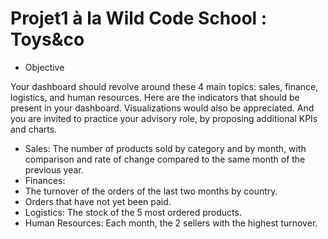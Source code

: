 # Projet1 à la Wild Code School : Toys&co

- Objective

Your dashboard should revolve around these 4 main topics: sales, finance, logistics,
and human resources.
Here are the indicators that should be present in your dashboard. Visualizations
would also be appreciated. And you are invited to practice your advisory role, by
proposing additional KPIs and charts.
- Sales: The number of products sold by category and by month, with
comparison and rate of change compared to the same month of the previous
year.
- Finances:
- The turnover of the orders of the last two months by country.
- Orders that have not yet been paid.
- Logistics: The stock of the 5 most ordered products.
- Human Resources: Each month, the 2 sellers with the highest turnover.
